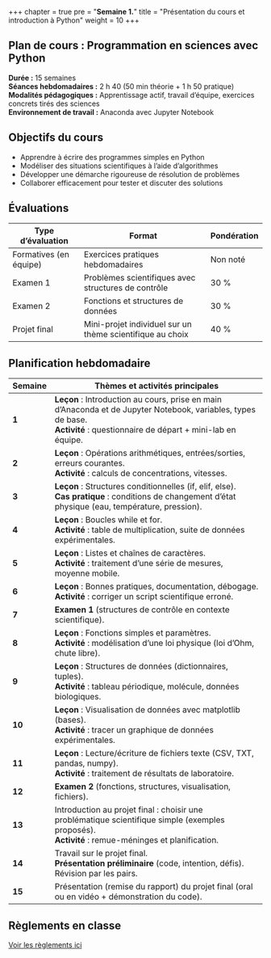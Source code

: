 +++
chapter = true
pre = "<b>Semaine 1.</b>"
title = "Présentation du cours et introduction à Python"
weight = 10
+++

## Plan de cours : Programmation en sciences avec Python

**Durée :** 15 semaines  
**Séances hebdomadaires :** 2 h 40 (50 min théorie + 1 h 50 pratique)   
**Modalités pédagogiques :** Apprentissage actif, travail d’équipe, exercices concrets tirés des sciences  
**Environnement de travail :** Anaconda avec Jupyter Notebook  

## Objectifs du cours

* Apprendre à écrire des programmes simples en Python  
* Modéliser des situations scientifiques à l’aide d’algorithmes  
* Développer une démarche rigoureuse de résolution de problèmes  
* Collaborer efficacement pour tester et discuter des solutions  

## Évaluations

| Type d’évaluation      | Format                                                    | Pondération |
| ---------------------- | --------------------------------------------------------- | ----------- |
| Formatives (en équipe) | Exercices pratiques hebdomadaires                         | Non noté    |
| Examen 1               | Problèmes scientifiques avec structures de contrôle       | 30 %        |
| Examen 2               | Fonctions et structures de données                        | 30 %        |
| Projet final           | Mini-projet individuel sur un thème scientifique au choix | 40 %        |

## Planification hebdomadaire

| Semaine | Thèmes et activités principales                                                                                                                                              |
| ------- | ---------------------------------------------------------------------------------------------------------------------------------------------------------------------------- |
| **1**   | **Leçon** : Introduction au cours, prise en main d’Anaconda et de Jupyter Notebook, variables, types de base. <br> **Activité** : questionnaire de départ + mini-lab en équipe. |
| **2**   | **Leçon** : Opérations arithmétiques, entrées/sorties, erreurs courantes. <br>**Activité** : calculs de concentrations, vitesses.                                                         |
| **3**   | **Leçon** : Structures conditionnelles (if, elif, else). <br> **Cas pratique** : conditions de changement d’état physique (eau, température, pression).                                    |
| **4**   | **Leçon** : Boucles while et for. <br>**Activité** : table de multiplication, suite de données expérimentales.                                                                            |
| **5**   | **Leçon** : Listes et chaînes de caractères. <br>**Activité** : traitement d’une série de mesures, moyenne mobile.                                                                        |
| **6**   | **Leçon** : Bonnes pratiques, documentation, débogage. <br>**Activité** : corriger un script scientifique erroné.                                                                        |
| **7**   | **Examen 1** (structures de contrôle en contexte scientifique).                                                                                               |
| **8**   | **Leçon** : Fonctions simples et paramètres. <br>**Activité** : modélisation d’une loi physique (loi d’Ohm, chute libre).                                                                 |
| **9**   | **Leçon** : Structures de données (dictionnaires, tuples). <br>**Activité** : tableau périodique, molécule, données biologiques.                                                         |
| **10**  | **Leçon** : Visualisation de données avec matplotlib (bases). <br>**Activité** : tracer un graphique de données expérimentales.                                                           |
| **11**  | **Leçon** : Lecture/écriture de fichiers texte (CSV, TXT, pandas, numpy). <br>**Activité** : traitement de résultats de laboratoire.                                                                     |
| **12**  | **Examen 2** (fonctions, structures, visualisation, fichiers).                                                                                                                |
| **13**  | Introduction au projet final : choisir une problématique scientifique simple (exemples proposés). <br>**Activité** : remue-méninges et planification.                         |
| **14**  | Travail sur le projet final. <br>**Présentation préliminaire** (code, intention, défis). Révision par les pairs.                                                           |
| **15**  | Présentation (remise du rapport) du projet final (oral ou en vidéo + démonstration du code).                                                                                                  |

## Règlements en classe

[Voir les règlements ici]()
